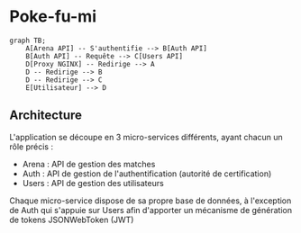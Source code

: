 # Poke-fu-mi

```mermaid
graph TB;
    A[Arena API] -- S'authentifie --> B[Auth API]
    B[Auth API] -- Requête --> C[Users API]
    D[Proxy NGINX] -- Redirige --> A
    D -- Redirige --> B
    D -- Redirige --> C
    E[Utilisateur] --> D
```

## Architecture

L'application se découpe en 3 micro-services différents, ayant chacun un rôle précis :
- Arena : API de gestion des matches
- Auth : API de gestion de l'authentification (autorité de certification)
- Users : API de gestion des utilisateurs

Chaque micro-service dispose de sa propre base de données, à l'exception de Auth qui s'appuie sur Users afin d'apporter un mécanisme de génération de tokens JSONWebToken (JWT)

